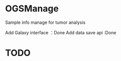 # OGSManage
Sample info manage for tumor analysis

Add Galaxy interface ：Done
Add data save api :Done

# TODO

